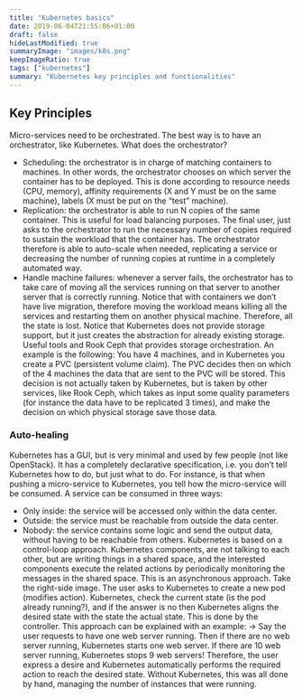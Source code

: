```yaml
---
title: "Kubernetes basics"
date: 2019-06-04T21:55:06+01:00
draft: false
hideLastModified: true
summaryImage: "images/k8s.png"
keepImageRatio: true
tags: ["kubernetes"]
summary: "Kubernetes key principles and functionalities"
---
```

## Key Principles
Micro-services need to be orchestrated. The best way is to have an orchestrator, like Kubernetes. What does the orchestrator?
- Scheduling: the orchestrator is in charge of matching containers to machines. In other words, the orchestrator chooses on which server the container has to be deployed. This is done according to resource needs (CPU, memory), affinity requirements (X and Y must be on the same machine), labels (X must be put on the “test” machine).
- Replication: the orchestrator is able to run N copies of the same container. This is useful for load balancing purposes.  The final user, just asks to the orchestrator to run the necessary number of copies required to sustain the workload that the container has. The orchestrator therefore is able to auto-scale when needed, replicating a service or decreasing the number of running copies at runtime in a completely automated way.
- Handle machine failures: whenever a server fails, the orchestrator has to take care of moving all the services running on that server to another server that is correctly running. Notice that with containers we don’t have live migration, therefore moving the workload means killing all the services and restarting them on another physical machine. Therefore, all the state is lost.
Notice that Kubernetes does not provide storage support, but it just creates the abstraction for already existing storage. Useful tools and Rook Ceph that provides storage orchestration. An example is the following: You have 4 machines, and in Kubernetes you create a PVC (persistent volume claim). The PVC decides then on which of the 4 machines the data that are sent to the PVC will be stored. This decision is not actually taken by Kubernetes, but is taken by other services, like Rook Ceph, which takes as input some quality parameters (for instance the data have to be replicated 3 times), and make the decision on which physical storage save those data.
### Auto-healing
Kubernetes has a GUI, but is very minimal and used by few people (not like OpenStack). 
It has a completely declarative specification, i.e. you don’t tell Kubernetes how to do, but just what to do. For instance, is that when pushing a micro-service to Kubernetes, you tell how the micro-service will be consumed. A service can be consumed in three ways:
- Only inside: the service will be accessed only within the data center.
- Outside: the service must be reachable from outside the data center.
- Nobody: the service contains some logic and send the output data, without having to be reachable from others.
Kubernetes is based on a control-loop approach. Kubernetes components, are not talking to each other, but are writing things in a shared space, and the interested components execute the related actions by periodically monitoring the messages in the shared space. This is an asynchronous approach. Take the right-side image. The user asks to Kubernetes to create a new pod (modifies action). Kubernetes, check the current state (is the pod already running?), and if the answer is no then Kubernetes aligns the desired state with the state the actual state. This is done by the controller. This approach can be explained with an example:
→ Say the user requests to have one web server running. Then if there are no web server running, Kubernetes starts one web server. If there are 10 web server running, Kubernetes stops 9 web servers! Therefore, the user express a desire and Kubernetes automatically performs the required action to reach the desired state. Without Kubernetes, this was all done by hand, managing the number of instances that were running.
